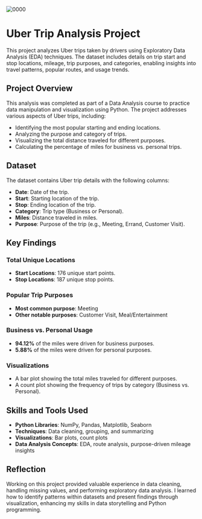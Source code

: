 ![0000](https://github.com/SenSoumalya/UberDrive-Analysis/blob/main/900.jpg)


# Uber Trip Analysis Project

This project analyzes Uber trips taken by drivers using Exploratory Data Analysis (EDA) techniques. The dataset includes details on trip start and stop locations, mileage, trip purposes, and categories, enabling insights into travel patterns, popular routes, and usage trends.

## Project Overview
This analysis was completed as part of a Data Analysis course to practice data manipulation and visualization using Python. The project addresses various aspects of Uber trips, including:

- Identifying the most popular starting and ending locations.
- Analyzing the purpose and category of trips.
- Visualizing the total distance traveled for different purposes.
- Calculating the percentage of miles for business vs. personal trips.

## Dataset
The dataset contains Uber trip details with the following columns:

- **Date**: Date of the trip.
- **Start**: Starting location of the trip.
- **Stop**: Ending location of the trip.
- **Category**: Trip type (Business or Personal).
- **Miles**: Distance traveled in miles.
- **Purpose**: Purpose of the trip (e.g., Meeting, Errand, Customer Visit).

## Key Findings

### Total Unique Locations
- **Start Locations**: 176 unique start points.
- **Stop Locations**: 187 unique stop points.

### Popular Trip Purposes
- **Most common purpose**: Meeting
- **Other notable purposes**: Customer Visit, Meal/Entertainment

### Business vs. Personal Usage
- **94.12%** of the miles were driven for business purposes.
- **5.88%** of the miles were driven for personal purposes.

### Visualizations
- A bar plot showing the total miles traveled for different purposes.
- A count plot showing the frequency of trips by category (Business vs. Personal).

## Skills and Tools Used
- **Python Libraries**: NumPy, Pandas, Matplotlib, Seaborn
- **Techniques**: Data cleaning, grouping, and summarizing
- **Visualizations**: Bar plots, count plots
- **Data Analysis Concepts**: EDA, route analysis, purpose-driven mileage insights

## Reflection
Working on this project provided valuable experience in data cleaning, handling missing values, and performing exploratory data analysis. I learned how to identify patterns within datasets and present findings through visualization, enhancing my skills in data storytelling and Python programming.
